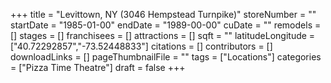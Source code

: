 +++
title = "Levittown, NY (3046 Hempstead Turnpike)"
storeNumber = ""
startDate = "1985-01-00"
endDate = "1989-00-00"
cuDate = ""
remodels = []
stages = []
franchisees = []
attractions = []
sqft = ""
latitudeLongitude = ["40.72292857","-73.52448833"]
citations = []
contributors = []
downloadLinks = []
pageThumbnailFile = ""
tags = ["Locations"]
categories = ["Pizza Time Theatre"]
draft = false
+++

